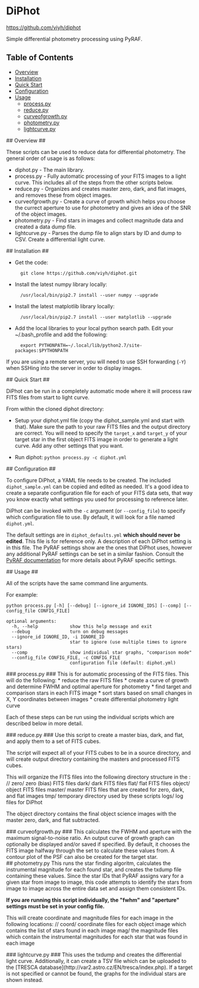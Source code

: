 # DiPhot #

https://github.com/viyh/diphot

Simple differential photometry processing using PyRAF.

## Table of Contents ##
- [Overview](#id-overview)
- [Installation](#id-installation)
- [Quick Start](#id-quickstart)
- [Configuration](#id-configuration)
- [Usage](#id-usage)
    - [process.py](#id-process)
    - [reduce.py](#id-reduce)
    - [curveofgrowth.py](#id-curveofgrowth)
    - [photometry.py](#id-photometry)
    - [lightcurve.py](#id-lightcurve)

<div id='id-overview'/>
## Overview ##

These scripts can be used to reduce data for differential photometry. The general order of usage is as follows:

* diphot.py - The main library.
* process.py - Fully automatic processing of your FITS images to a light curve. This includes all of the steps from the other scripts below.
* reduce.py - Organizes and creates master zero, dark, and flat images, and removes these from object images.
* curveofgrowth.py - Create a curve of growth which helps you choose the currect aperture to use for photometry and gives an idea of the SNR of the object images.
* photometry.py - Find stars in images and collect magnitude data and created a data dump file.
* lightcurve.py - Parses the dump file to align stars by ID and dump to CSV. Create a differential light curve.

<div id='id-installation'/>
## Installation ##

* Get the code:

        git clone https://github.com/viyh/diphot.git

* Install the latest numpy library locally:

        /usr/local/bin/pip2.7 install --user numpy --upgrade

* Install the latest matplotlib library locally:

        /usr/local/bin/pip2.7 install --user matplotlib --upgrade

* Add the local libraries to your local python search path. Edit your ~/.bash_profile and add the following:

        export PYTHONPATH=~/.local/lib/python2.7/site-packages:$PYTHONPATH

If you are using a remote server, you will need to use SSH forwarding (`-Y`) when SSHing into the server in order to display images.

<div id='id-quickstart'/>
## Quick Start ##

DiPhot can be run in a completely automatic mode where it will process raw FITS files from start to light curve.

From within the cloned diphot directory:

* Setup your diphot.yml file (copy the diphot_sample.yml and start with that). Make sure the path to your raw FITS files and the output directory are correct. You will need to specify the `target_x` and `target_y` of your target star in the first object FITS image in order to generate a light curve. Add any other settings that you want.

* Run diphot:
`python process.py -c diphot.yml`

<div id='id-configuration'/>
## Configuration ##

To configure DiPhot, a YAML file needs to be created. The included `diphot_sample.yml` can be copied and edited as needed. It's a good idea to create a separate configuration file for each of your FITS data sets, that way you know exactly what settings you used for processing to reference later.

DiPhot can be invoked with the `-c` argument (or `--config_file`) to specify which configuration file to use. By default, it will look for a file named `diphot.yml`.

The default settings are in `diphot_defaults.yml` **which should never be edited**. This file is for reference only. A description of each DiPhot setting is in this file. The PyRAF settings show are the ones that DiPhot uses, however any additional PyRAF settings can be set in a similar fashion. Consult the [PyRAF documentation](http://stsdas.stsci.edu/cgi-bin/gethelp.cgi?apphot.hlp) for more details about PyRAF specific settings.

<div id='id-usage'/>
## Usage ##

All of the scripts have the same command line arguments.

For example:

`python process.py [-h] [--debug] [--ignore_id IGNORE_IDS] [--comp] [--config_file CONFIG_FILE]`

    optional arguments:
      -h, --help            show this help message and exit
      --debug               turn on debug messages
      --ignore_id IGNORE_ID, -i IGNORE_ID
                            star to ignore (use multiple times to ignore stars)
      --comp                show individual star graphs, "comparison mode"
      --config_file CONFIG_FILE, -c CONFIG_FILE
                            configuration file (default: diphot.yml)

<div id='id-process'/>
### process.py ###
This is for automatic processing of the FITS files. This will do the following:
* reduce the raw FITS files
* create a curve of growth and determine FWHM and optimal aperture for photometry
* find target and comparison stars in each FITS image
* sort stars based on small changes in X, Y coordinates between images
* create differential photometry light curve

Each of these steps can be run using the individual scripts which are described below in more detail.

<div id='id-reduce'/>
### reduce.py ###
Use this script to create a master bias, dark, and flat, and apply them to a set of FITS cubes.

The script will expect all of your FITS cubes to be in a source directory, and will create output directory containing the masters and processed FITS cubes.

This will organize the FITS files into the following directory structure in the <OUTPUT DIRECTORY>:
    /<OUTPUT DIRECTORY>/
        zero/
            zero (bias) FITS files
        dark/
            dark FITS files
        flat/
            flat FITS files
        object/
            object FITS files
        master/
            master FITS files that are created for zero, dark, and flat images
        tmp/
            temporary directory used by these scripts
        logs/
            log files for DiPhot

The object directory contains the final object science images with the master zero, dark, and flat subtracted.

<div id='id-curveofgrowth'/>
### curveofgrowth.py ###
This calculates the FWHM and aperture with the maximum signal-to-noise ratio. An output curve of growth graph can optionally be displayed and/or saved if specified. By default, it chooses the FITS image halfway through the set to calculate these values from. A contour plot of the PSF can also be created for the target star.

<div id='id-photometry'/>
## photometry.py
This runs the star finding algoritm, calculates the instrumental magnitude for each found star, and creates the txdump file containing these values. Since the star IDs that PyRAF assigns vary for a given star from image to image, this code attempts to identify the stars from image to image across the entire data set and assign them consistent IDs.

**If you are running this script individually, the "fwhm" and "aperture" settings must be set in your config file.**

This will create coordinate and magnitude files for each image in the following locations:
    /<OUTPUT DIRECTORY>/
        coord/
            coordinate files for each object image which contains the list of stars found in each image
        mag/
            the magnitude files which contain the instrumental magnitudes for each star that was found in each image

<div id='id-lightcurve'/>
### lightcurve.py ###
This uses the txdump and creates the differential light curve. Additionally, it can create a TSV file which can be uploaded to the [TRESCA database](http://var2.astro.cz/EN/tresca/index.php). If a target is not specified or cannot be found, the graphs for the individual stars are shown instead.
